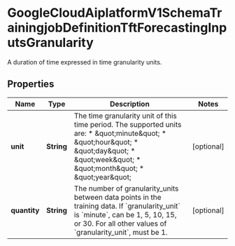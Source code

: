 

# GoogleCloudAiplatformV1SchemaTrainingjobDefinitionTftForecastingInputsGranularity

A duration of time expressed in time granularity units.

## Properties

| Name | Type | Description | Notes |
|------------ | ------------- | ------------- | -------------|
|**unit** | **String** | The time granularity unit of this time period. The supported units are: * \&quot;minute\&quot; * \&quot;hour\&quot; * \&quot;day\&quot; * \&quot;week\&quot; * \&quot;month\&quot; * \&quot;year\&quot; |  [optional] |
|**quantity** | **String** | The number of granularity_units between data points in the training data. If &#x60;granularity_unit&#x60; is &#x60;minute&#x60;, can be 1, 5, 10, 15, or 30. For all other values of &#x60;granularity_unit&#x60;, must be 1. |  [optional] |



